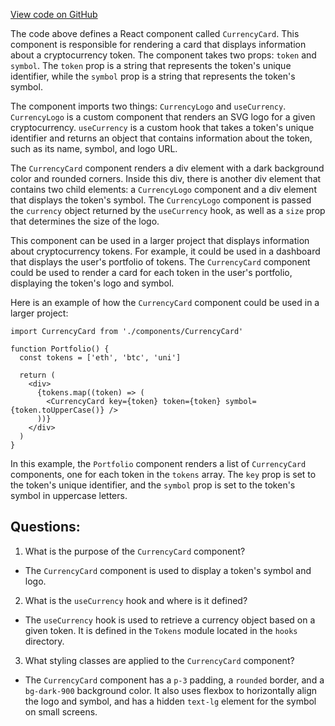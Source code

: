 [View code on GitHub](zoo-labs/zoo/blob/master/core/src/features/analytics/Tokens/Token/CurrencyCard.tsx)

The code above defines a React component called `CurrencyCard`. This component is responsible for rendering a card that displays information about a cryptocurrency token. The component takes two props: `token` and `symbol`. The `token` prop is a string that represents the token's unique identifier, while the `symbol` prop is a string that represents the token's symbol.

The component imports two things: `CurrencyLogo` and `useCurrency`. `CurrencyLogo` is a custom component that renders an SVG logo for a given cryptocurrency. `useCurrency` is a custom hook that takes a token's unique identifier and returns an object that contains information about the token, such as its name, symbol, and logo URL.

The `CurrencyCard` component renders a div element with a dark background color and rounded corners. Inside this div, there is another div element that contains two child elements: a `CurrencyLogo` component and a div element that displays the token's symbol. The `CurrencyLogo` component is passed the `currency` object returned by the `useCurrency` hook, as well as a `size` prop that determines the size of the logo.

This component can be used in a larger project that displays information about cryptocurrency tokens. For example, it could be used in a dashboard that displays the user's portfolio of tokens. The `CurrencyCard` component could be used to render a card for each token in the user's portfolio, displaying the token's logo and symbol. 

Here is an example of how the `CurrencyCard` component could be used in a larger project:

```
import CurrencyCard from './components/CurrencyCard'

function Portfolio() {
  const tokens = ['eth', 'btc', 'uni']

  return (
    <div>
      {tokens.map((token) => (
        <CurrencyCard key={token} token={token} symbol={token.toUpperCase()} />
      ))}
    </div>
  )
}
```

In this example, the `Portfolio` component renders a list of `CurrencyCard` components, one for each token in the `tokens` array. The `key` prop is set to the token's unique identifier, and the `symbol` prop is set to the token's symbol in uppercase letters.
## Questions: 
 1. What is the purpose of the `CurrencyCard` component?
- The `CurrencyCard` component is used to display a token's symbol and logo.

2. What is the `useCurrency` hook and where is it defined?
- The `useCurrency` hook is used to retrieve a currency object based on a given token. It is defined in the `Tokens` module located in the `hooks` directory.

3. What styling classes are applied to the `CurrencyCard` component?
- The `CurrencyCard` component has a `p-3` padding, a `rounded` border, and a `bg-dark-900` background color. It also uses flexbox to horizontally align the logo and symbol, and has a hidden `text-lg` element for the symbol on small screens.